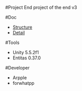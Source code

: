 #Project End
project of the end v3

#Doc
- [Structure](https://docs.google.com/spreadsheets/d/1UVIqpboM3Yl8dmX7Pr8__5s-hIAGe_1Z_Sq24Cc-Cu0/edit?usp=sharing)
- [Detail](https://docs.google.com/spreadsheets/d/1AHakYhDfejhtHeOev0KtsEfQ4oUmPp-2-jYCwVWASD4/edit#gid=1135888500)

#Tools
- Unity 5.5.2f1
- Entitas 0.37.0

#Developer
- Arpple
- forwhatpp
